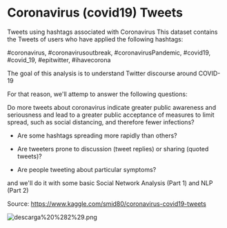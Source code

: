 # Coronavirus (covid19) Tweets

Tweets using hashtags associated with Coronavirus
This dataset contains the Tweets of users who have applied the following hashtags:

#coronavirus, #coronavirusoutbreak, #coronavirusPandemic, #covid19, #covid_19, #epitwitter, #ihavecorona

The goal of this analysis is to understand Twitter discourse around COVID-19

For that reason, we'll attemp to answer the following questions:

Do more tweets about coronavirus indicate greater public awareness and seriousness and lead to a greater public acceptance of measures to limit spread, such as social distancing, and therefore fewer infections?

- Are some hashtags spreading more rapidly than others?

- Are tweeters prone to discussion (tweet replies) or sharing (quoted tweets)?

- Are people tweeting about particular symptoms?

and we'll do it with some basic Social Network Analysis (Part 1) and NLP (Part 2)

Source: https://www.kaggle.com/smid80/coronavirus-covid19-tweets

![descarga%20%282%29.png](attachment:descarga%20%282%29.png)
